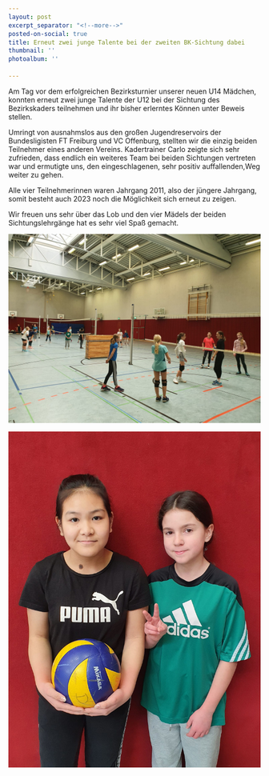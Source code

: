 ```yaml
---
layout: post
excerpt_separator: "<!--more-->"
posted-on-social: true
title: Erneut zwei junge Talente bei der zweiten BK-Sichtung dabei
thumbnail: ''
photoalbum: ''

---
```

Am Tag vor dem erfolgreichen Bezirksturnier unserer neuen U14 Mädchen, konnten erneut zwei junge Talente der U12 bei der Sichtung des Bezirkskaders teilnehmen und ihr bisher erlerntes Können unter Beweis stellen.

Umringt von ausnahmslos aus den großen Jugendreservoirs der Bundesligisten FT Freiburg und VC Offenburg, stellten wir die einzig beiden Teilnehmer eines anderen Vereins. Kadertrainer Carlo zeigte sich sehr zufrieden, dass endlich ein weiteres Team bei beiden Sichtungen vertreten war und ermutigte uns, den eingeschlagenen, sehr positiv auffallenden,Weg weiter zu gehen.

Alle vier Teilnehmerinnen waren Jahrgang 2011, also der jüngere Jahrgang, somit besteht auch 2023 noch die Möglichkeit sich erneut zu zeigen.

Wir freuen uns sehr über das Lob und den vier Mädels der beiden Sichtungslehrgänge hat es sehr viel Spaß gemacht.

![](/upload/2022/03/14/whatsapp-image-2022-03-14-at-15-57-08-1.jpeg)

![](/upload/2022/03/14/whatsapp-image-2022-03-14-at-15-57-08.jpeg)